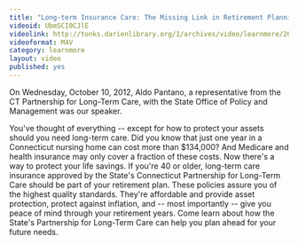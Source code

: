 ```yaml
---
title: "Long-term Insurance Care: The Missing Link in Retirement Planning"
videoid: UbmSCI0CJlE
videolink: http://tonks.darienlibrary.org/1/archives/video/learnmore/20121010_long_term_insurance_care.m4v
videoformat: M4V
category: learnmore
layout: video
published: yes
---
```


On Wednesday, October 10, 2012, Aldo Pantano, a representative from the CT Partnership for Long-Term Care, with the State Office of Policy and Management was our speaker. 

You've thought of everything -- except for how to protect your assets should you need long-term care. Did you know that just one year in a Connecticut nursing home can cost more than $134,000? And Medicare and health insurance may only cover a fraction of these costs. Now there's a way to protect your life savings. If you're 40 or older, long-term care insurance approved by the State's Connecticut Partnership for Long-Term Care should be part of your retirement plan. These policies assure you of the highest quality standards. They're affordable and provide asset protection, protect against inflation, and -- most importantly -- give you peace of mind through your retirement years. Come learn about how the State's Partnership for Long-Term Care can help you plan ahead for your future needs.